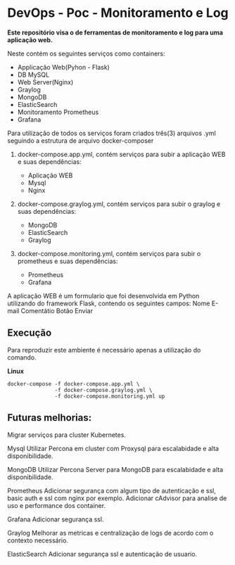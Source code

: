 # DevOps - Poc - Monitoramento e Log

**Este repositório visa o de ferramentas de monitoramento e log para uma aplicação web.**

Neste contém os seguintes serviços como containers:
 - Applicação Web(Pyhon - Flask)
 - DB MySQL
 - Web Server(Nginx)
 - Graylog 
 - MongoDB
 - ElasticSearch
 - Monitoramento Prometheus
 - Grafana

Para utilização de todos os serviços foram criados três(3) arquivos .yml seguindo a estrutura de arquivo docker-composer

1. docker-compose.app.yml, contém serviços para subir a aplicação WEB e suas dependências:
    - Aplicação WEB
    - Mysql
    - Nginx

2. docker-compose.graylog.yml, contém serviços para subir o graylog e suas dependências:
    - MongoDB
    - ElasticSearch
    - Graylog

3. docker-compose.monitoring.yml, contém serviços para subir o prometheus e suas dependências:
    - Prometheus
    - Grafana

A aplicação WEB é um formulario que foi desenvolvida em Python utilizando do framework Flask, contendo os seguintes campos:
Nome
E-mail
Comentátio
Botão Enviar


Execução
--------

Para reproduzir este ambiente é necessário apenas a utilização do comando.

**Linux**

```
docker-compose -f docker-compose.app.yml \
               -f docker-compose.graylog.yml \
               -f docker-compose.monitoring.yml up
```

Futuras melhorias:
------------------

Migrar serviços para cluster Kubernetes.

Mysql
Utilizar Percona em cluster com Proxysql para escalabidade e alta disponibilidade.

MongoDB
Utilizar Percona Server para MongoDB para escalabidade e alta disponibilidade.

Prometheus
Adicionar segurança com algum tipo de autenticação e ssl, basic auth e ssl com nginx por exemplo.
Adicionar cAdvisor para analise de uso e performance dos container.

Grafana
Adicionar segurança ssl.

Graylog
Melhorar as metricas e centralização de logs de acordo com o contexto necessário.

ElasticSearch
Adicionar segurança ssl e autenticação de usuario.

